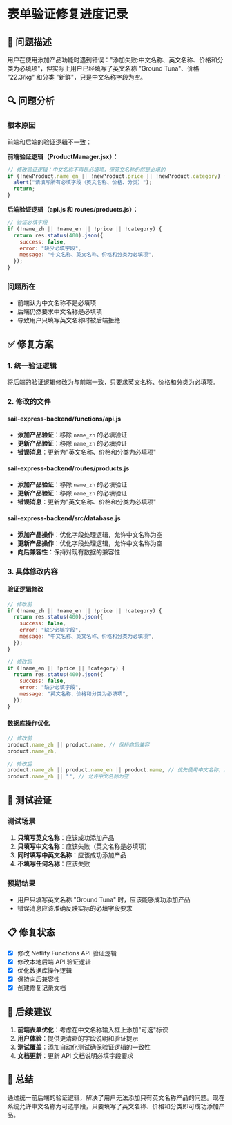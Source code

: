 # 表单验证修复进度记录

## 🐛 问题描述

用户在使用添加产品功能时遇到错误："添加失败:中文名称、英文名称、价格和分类为必填项"，但实际上用户已经填写了英文名称 "Ground Tuna"、价格 "22.3/kg" 和分类 "新鲜"，只是中文名称字段为空。

## 🔍 问题分析

### 根本原因
前端和后端的验证逻辑不一致：

**前端验证逻辑（ProductManager.jsx）：**
```javascript
// 修改验证逻辑：中文名称不再是必填项，但英文名称仍然是必填的
if (!newProduct.name_en || !newProduct.price || !newProduct.category) {
  alert("请填写所有必填字段（英文名称、价格、分类）");
  return;
}
```

**后端验证逻辑（api.js 和 routes/products.js）：**
```javascript
// 验证必填字段
if (!name_zh || !name_en || !price || !category) {
  return res.status(400).json({
    success: false,
    error: "缺少必填字段",
    message: "中文名称、英文名称、价格和分类为必填项",
  });
}
```

### 问题所在
- 前端认为中文名称不是必填项
- 后端仍然要求中文名称是必填项
- 导致用户只填写英文名称时被后端拒绝

## ✅ 修复方案

### 1. 统一验证逻辑
将后端的验证逻辑修改为与前端一致，只要求英文名称、价格和分类为必填项。

### 2. 修改的文件

#### sail-express-backend/functions/api.js
- **添加产品验证**：移除 `name_zh` 的必填验证
- **更新产品验证**：移除 `name_zh` 的必填验证
- **错误消息**：更新为"英文名称、价格和分类为必填项"

#### sail-express-backend/routes/products.js
- **添加产品验证**：移除 `name_zh` 的必填验证
- **更新产品验证**：移除 `name_zh` 的必填验证
- **错误消息**：更新为"英文名称、价格和分类为必填项"

#### sail-express-backend/src/database.js
- **添加产品操作**：优化字段处理逻辑，允许中文名称为空
- **更新产品操作**：优化字段处理逻辑，允许中文名称为空
- **向后兼容性**：保持对现有数据的兼容性

### 3. 具体修改内容

#### 验证逻辑修改
```javascript
// 修改前
if (!name_zh || !name_en || !price || !category) {
  return res.status(400).json({
    success: false,
    error: "缺少必填字段",
    message: "中文名称、英文名称、价格和分类为必填项",
  });
}

// 修改后
if (!name_en || !price || !category) {
  return res.status(400).json({
    success: false,
    error: "缺少必填字段",
    message: "英文名称、价格和分类为必填项",
  });
}
```

#### 数据库操作优化
```javascript
// 修改前
product.name_zh || product.name, // 保持向后兼容
product.name_zh,

// 修改后
product.name_zh || product.name_en || product.name, // 优先使用中文名称，其次英文名称，最后原有名称
product.name_zh || "", // 允许中文名称为空
```

## 🧪 测试验证

### 测试场景
1. **只填写英文名称**：应该成功添加产品
2. **只填写中文名称**：应该失败（英文名称是必填项）
3. **同时填写中英文名称**：应该成功添加产品
4. **不填写任何名称**：应该失败

### 预期结果
- 用户只填写英文名称 "Ground Tuna" 时，应该能够成功添加产品
- 错误消息应该准确反映实际的必填字段要求

## 📋 修复状态

- [x] 修改 Netlify Functions API 验证逻辑
- [x] 修改本地后端 API 验证逻辑
- [x] 优化数据库操作逻辑
- [x] 保持向后兼容性
- [x] 创建修复记录文档

## 🎯 后续建议

1. **前端表单优化**：考虑在中文名称输入框上添加"可选"标识
2. **用户体验**：提供更清晰的字段说明和验证提示
3. **测试覆盖**：添加自动化测试确保验证逻辑的一致性
4. **文档更新**：更新 API 文档说明必填字段要求

## 📝 总结

通过统一前后端的验证逻辑，解决了用户无法添加只有英文名称产品的问题。现在系统允许中文名称为可选字段，只要填写了英文名称、价格和分类即可成功添加产品。 